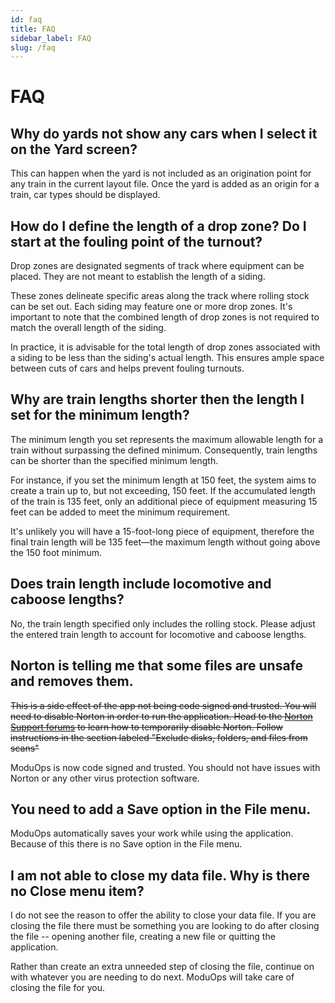 ```yaml
---
id: faq
title: FAQ
sidebar_label: FAQ
slug: /faq
---
```


# FAQ

## Why do yards not show any cars when I select it on the Yard screen?

This can happen when the yard is not included as an origination point for any train in the current layout file. Once the yard is added as an origin for a train, car types should be displayed.

## How do I define the length of a drop zone? Do I start at the fouling point of the turnout?

Drop zones are designated segments of track where equipment can be placed. They are not meant to establish the length of a siding.

These zones delineate specific areas along the track where rolling stock can be set out. Each siding may feature one or more drop zones. It's important to note that the combined length of drop zones is not required to match the overall length of the siding.

In practice, it is advisable for the total length of drop zones associated with a siding to be less than the siding's actual length. This ensures ample space between cuts of cars and helps prevent fouling turnouts.

## Why are train lengths shorter then the length I set for the minimum length?

The minimum length you set represents the maximum allowable length for a train without surpassing the defined minimum. Consequently, train lengths can be shorter than the specified minimum length.

For instance, if you set the minimum length at 150 feet, the system aims to create a train up to, but not exceeding, 150 feet. If the accumulated length of the train is 135 feet, only an additional piece of equipment measuring 15 feet can be added to meet the minimum requirement.

It's unlikely you will have a 15-foot-long piece of equipment, therefore the final train length will be 135 feet—the maximum length without going above the 150 foot minimum.

## Does train length include locomotive and caboose lengths?

No, the train length specified only includes the rolling stock. Please adjust the entered train length to account for locomotive and caboose lengths.

## Norton is telling me that some files are unsafe and removes them.

~~This is a side effect of the app not being code signed and trusted. You will need to disable Norton in order to run the application. Head to the [Norton Support forums](https://support.norton.com/sp/en/us/norton-360/current/solutions/v15457075) to learn how to temporarily disable Norton. Follow instructions in the section labeled "Exclude disks, folders, and files from scans"~~

ModuOps is now code signed and trusted. You should not have issues with Norton or any other virus protection software.

## You need to add a Save option in the File menu.

ModuOps automatically saves your work while using the application. Because of this there is no Save option in the File menu.

## I am not able to close my data file. Why is there no Close menu item?

I do not see the reason to offer the ability to close your data file. If you are closing the file there must be something you are looking to do after closing the file -- opening another file, creating a new file or quitting the application.

Rather than create an extra unneeded step of closing the file, continue on with whatever you are needing to do next. ModuOps will take care of closing the file for you.
